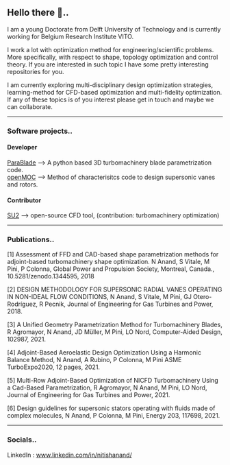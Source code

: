 ## Hello there 👋.. 

I am a young Doctorate from Delft University of Technology and is currently working for Belgium Research Institute VITO.

I work a lot with optimization method for engineering/scientific problems. More specifically, with respect to shape, topology optimization and control theory. If you are interested in such topic I have some pretty interesting repositories for you.

I am currently exploring multi-disciplinary design optimization strategies, learning-method for CFD-based optimization and multi-fidelity optimization. If any of these topics is of you interest please get in touch and maybe we can collaborate.

---
### Software projects..
#### Developer
[ParaBlade](http://https://github.com/NAnand-TUD/parablade "ParaBlade") --> A python based 3D turbomachinery blade parametrization code.  
[openMOC](https://github.com/NAnand-TUD/open-moc) --> Method of characterisitcs code to design supersonic vanes and rotors.

#### Contributor
[SU2](https://github.com/su2code/SU2) --> open-source CFD tool, (contribution: turbomachinery optimization)

---
### Publications..

[1] Assessment of FFD and CAD-based shape parametrization methods for adjoint-based turbomachinery shape optimization. N Anand, S Vitale, M Pini, P Colonna, Global Power and Propulsion Society, Montreal, Canada., 10.5281/zenodo.1344595, 2018  

[2] DESIGN METHODOLOGY FOR SUPERSONIC RADIAL VANES OPERATING IN NON-IDEAL FLOW CONDITIONS, N Anand, S Vitale, M Pini, GJ Otero-Rodríguez, R Pecnik, Journal of Engineering for Gas Turbines and Power, 2018.  

[3] A Unified Geometry Parametrization Method for Turbomachinery Blades, R Agromayor, N Anand, JD Müller, M Pini, LO Nord, Computer-Aided Design, 102987, 2021.

[4] Adjoint-Based Aeroelastic Design Optimization Using a Harmonic Balance Method, N Anand, A Rubino, P Colonna, M Pini ASME TurboExpo2020, 12 pages, 2021.

[5] Multi-Row Adjoint-Based Optimization of NICFD Turbomachinery Using a Cad-Based Parametrization, R Agromayor, N Anand, M Pini, LO Nord, Journal of Engineering for Gas Turbines and Power, 2021.

[6] Design guidelines for supersonic stators operating with fluids made of complex molecules, N Anand, P Colonna, M Pini, Energy 203, 117698, 2021.

---
### Socials..
LinkedIn : www.linkedin.com/in/nitishanand/
